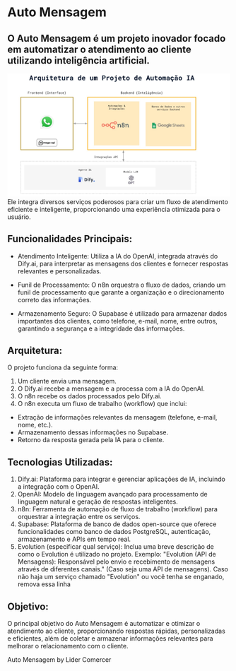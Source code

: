 # Auto Mensagem

## O Auto Mensagem é um projeto inovador focado em automatizar o atendimento ao cliente utilizando inteligência artificial. 
![URL_da_Imagem"](arquitetura.jpeg)
Ele integra diversos serviços poderosos para criar um fluxo de atendimento eficiente e inteligente, 
proporcionando uma experiência otimizada para o usuário.

## Funcionalidades Principais:

- Atendimento Inteligente: Utiliza a IA do OpenAI, integrada através do Dify.ai, para interpretar as mensagens dos 
clientes e fornecer respostas relevantes e personalizadas.

- Funil de Processamento: O n8n orquestra o fluxo de dados, criando um funil de processamento que garante a 
organização e o direcionamento correto das informações.

- Armazenamento Seguro: O Supabase é utilizado para armazenar dados importantes dos 
clientes, como telefone, e-mail, nome, entre outros, garantindo a segurança e a integridade das informações.

## Arquitetura:

O projeto funciona da seguinte forma:

1. Um cliente envia uma mensagem.
2. O Dify.ai recebe a mensagem e a processa com a IA do OpenAI.
3. O n8n recebe os dados processados pelo Dify.ai.
4. O n8n executa um fluxo de trabalho (workflow) que inclui:
- Extração de informações relevantes da mensagem (telefone, e-mail, nome, etc.).
- Armazenamento dessas informações no Supabase.
- Retorno da resposta gerada pela IA para o cliente.

## Tecnologias Utilizadas:

1. Dify.ai: Plataforma para integrar e gerenciar aplicações de IA, incluindo a integração com o OpenAI.
2. OpenAI: Modelo de linguagem avançado para processamento de linguagem natural e geração de respostas inteligentes.
3. n8n: Ferramenta de automação de fluxo de trabalho (workflow) para orquestrar a integração entre os serviços.
4. Supabase: Plataforma de banco de dados open-source que oferece funcionalidades como 
banco de dados PostgreSQL, autenticação, armazenamento e APIs em tempo real.
5. Evolution (especificar qual serviço): Inclua uma breve descrição de como o 
Evolution é utilizado no projeto. Exemplo: "Evolution (API de Mensagens): 
Responsável pelo envio e recebimento de mensagens através de diferentes canais." 
(Caso seja uma API de mensagens). Caso não haja um serviço chamado "Evolution" ou você tenha se enganado, remova essa linha

## Objetivo:

O principal objetivo do Auto Mensagem é automatizar e otimizar o atendimento ao cliente, 
proporcionando respostas rápidas, personalizadas e eficientes, além de coletar e armazenar 
informações relevantes para melhorar o relacionamento com o cliente.

Auto Mensagem by Lider Comercer